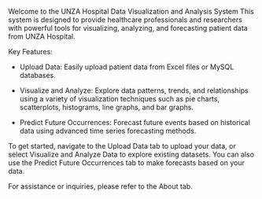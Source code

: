 Welcome to the UNZA Hospital Data Visualization and Analysis System
This system is designed to provide healthcare professionals and researchers with powerful tools for visualizing, analyzing, and forecasting patient data from UNZA Hospital.

Key Features:

- Upload Data: Easily upload patient data from Excel files or MySQL databases.

- Visualize and Analyze: Explore data patterns, trends, and relationships using a variety of visualization techniques such as pie charts, scatterplots, histograms, line graphs, and bar graphs.

- Predict Future Occurrences: Forecast future events based on historical data using advanced time series forecasting methods.

To get started, navigate to the Upload Data tab to upload your data, or select Visualize and Analyze Data to explore existing datasets. You can also use the Predict Future Occurrences tab to make forecasts based on your data.

For assistance or inquiries, please refer to the About tab.
